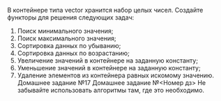 В контейнере типа vector хранится набор целых чисел.
Создайте функторы для решения следующих задач:
1. Поиск минимального значения;
2. Поиск максимального значения;
3. Сортировка данных по убыванию;
4. Сортировка данных по возрастанию;
5. Увеличение значений в контейнере на заданную константу;
6. Уменьшение значений в контейнере на заданную константу;
7. Удаление элементов из контейнера равных искомому
значению.
Домашнее задание №17 Домашнее задание №<Номер дз>
Не забывайте использовать алгоритмы там, где это
необходимо.
